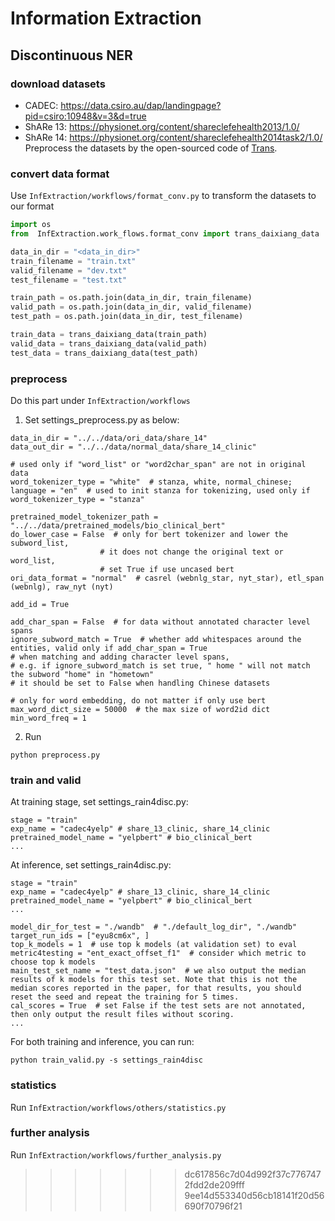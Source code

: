 # Information Extraction

## Discontinuous NER
### download datasets
* CADEC: https://data.csiro.au/dap/landingpage?pid=csiro:10948&v=3&d=true
* ShARe 13: https://physionet.org/content/shareclefehealth2013/1.0/
* ShARe 14: https://physionet.org/content/shareclefehealth2014task2/1.0/
Preprocess the datasets by the open-sourced code of [Trans](https://github.com/daixiangau/acl2020-transition-discontinuous-ner).

### convert data format
Use `InfExtraction/workflows/format_conv.py` to transform the datasets to our format
```python
import os
from  InfExtraction.work_flows.format_conv import trans_daixiang_data

data_in_dir = "<data_in_dir>"
train_filename = "train.txt"
valid_filename = "dev.txt"
test_filename = "test.txt"

train_path = os.path.join(data_in_dir, train_filename)
valid_path = os.path.join(data_in_dir, valid_filename)
test_path = os.path.join(data_in_dir, test_filename)

train_data = trans_daixiang_data(train_path)
valid_data = trans_daixiang_data(valid_path)
test_data = trans_daixiang_data(test_path)
```

### preprocess
Do this part under `InfExtraction/workflows`
1. Set settings_preprocess.py as below:
```
data_in_dir = "../../data/ori_data/share_14"
data_out_dir = "../../data/normal_data/share_14_clinic"

# used only if "word_list" or "word2char_span" are not in original data
word_tokenizer_type = "white"  # stanza, white, normal_chinese;
language = "en"  # used to init stanza for tokenizing, used only if word_tokenizer_type = "stanza"

pretrained_model_tokenizer_path = "../../data/pretrained_models/bio_clinical_bert"
do_lower_case = False  # only for bert tokenizer and lower the subword_list, 
                    # it does not change the original text or word_list, 
                    # set True if use uncased bert
ori_data_format = "normal"  # casrel (webnlg_star, nyt_star), etl_span (webnlg), raw_nyt (nyt)

add_id = True

add_char_span = False  # for data without annotated character level spans
ignore_subword_match = True  # whether add whitespaces around the entities, valid only if add_char_span = True
# when matching and adding character level spans,
# e.g. if ignore_subword_match is set true, " home " will not match the subword "home" in "hometown"
# it should be set to False when handling Chinese datasets

# only for word embedding, do not matter if only use bert
max_word_dict_size = 50000  # the max size of word2id dict
min_word_freq = 1
```
2. Run
```
python preprocess.py
```

### train and valid

At training stage, set settings_rain4disc.py:
```
stage = "train" 
exp_name = "cadec4yelp" # share_13_clinic, share_14_clinic
pretrained_model_name = "yelpbert" # bio_clinical_bert
...
```

At inference, set settings_rain4disc.py:
```
stage = "train" 
exp_name = "cadec4yelp" # share_13_clinic, share_14_clinic
pretrained_model_name = "yelpbert" # bio_clinical_bert
...

model_dir_for_test = "./wandb"  # "./default_log_dir", "./wandb"
target_run_ids = ["eyu8cm6x", ]
top_k_models = 1  # use top k models (at validation set) to eval
metric4testing = "ent_exact_offset_f1"  # consider which metric to choose top k models 
main_test_set_name = "test_data.json"  # we also output the median results of k models for this test set. Note that this is not the median scores reported in the paper, for that results, you should reset the seed and repeat the training for 5 times.
cal_scores = True  # set False if the test sets are not annotated, then only output the result files without scoring.
...
```

For both training and inference, you can run:
```
python train_valid.py -s settings_rain4disc
```

### statistics
Run `InfExtraction/workflows/others/statistics.py` 

### further analysis
Run `InfExtraction/workflows/further_analysis.py` 

>>>>>>> dc617856c7d04d992f37c7767472fdd2de209fff
>>>>>>> 9ee14d553340d56cb18141f20d56690f70796f21

